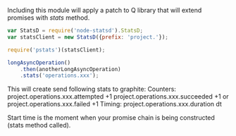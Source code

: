 Including this module will apply a patch to Q library that will extend promises with *stats* method. 


```javascript
var StatsD = require('node-statsd').StatsD;
var statsClient = new StatsD({prefix: 'project.'});

require('pstats')(statsClient);

longAsyncOperation()
    .then(anotherLongAsyncOperation)
    .stats('operations.xxx');
```

This will create send following stats to graphite:
Counters:
    project.operations.xxx.attempted +1
    project.operations.xxx.succeeded +1
    or
    project.operations.xxx.failed +1
Timing:
    project.operations.xxx.duration dt
    
Start time is the moment when your promise chain is being constructed (stats method called). 